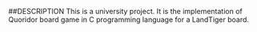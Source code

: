 ##DESCRIPTION 
This is a university project. It is the implementation of Quoridor board game in C programming language for a LandTiger board. 
